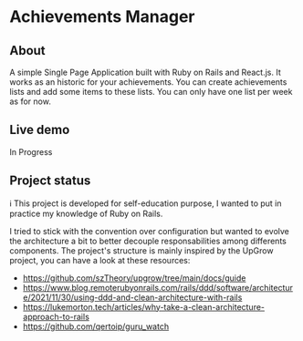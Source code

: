 # Achievements Manager

## About

A simple Single Page Application built with Ruby on Rails and React.js. It works as an historic for your achievements. You can create achievements lists and add some items to these lists. You can only have one list per week as for now.

## Live demo

In Progress

## Project status

ℹ️ This project is developed for self-education purpose, I wanted to put in practice my knowledge of Ruby on Rails.

I tried to stick with the convention over configuration but wanted to evolve the architecture a bit to better decouple responsabilities among differents components. The project's structure is mainly inspired by the UpGrow project, you can have a look at these resources:

- https://github.com/szTheory/upgrow/tree/main/docs/guide
- https://www.blog.remoterubyonrails.com/rails/ddd/software/architecture/2021/11/30/using-ddd-and-clean-architecture-with-rails
- https://lukemorton.tech/articles/why-take-a-clean-architecture-approach-to-rails
- https://github.com/qertoip/guru_watch